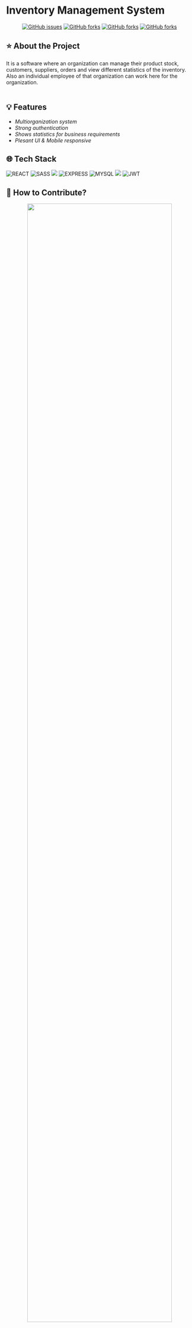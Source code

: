 <h1> Inventory Management System </h1>

<div align="center">

<a href="">[![GitHub issues](https://img.shields.io/github/issues/Rajdip789/Inventory-management-system)](https://github.com/Rajdip789/Inventory-management-system/issues)
<a href="">[![GitHub forks](https://img.shields.io/github/forks/Rajdip789/Inventory-management-system)](https://github.com/Rajdip789/Inventory-management-system/network)
<a href="">[![GitHub forks](https://img.shields.io/github/stars/Rajdip789/Inventory-management-system)](https://github.com/Rajdip789/Inventory-management-system/stargazers)
<a href="">[![GitHub forks](https://img.shields.io/github/license/Rajdip789/Inventory-management-system)](https://github.com/Rajdip789/Inventory-management-system)

</div>

<h2> ⭐ About the Project </h2>
It is a software where an organization can manage their product stock, customers, suppliers, orders and view different statistics of the inventory. Also an individual employee of that organization can work here for the organization.
<br></br>

<h2> 💡 Features </h2>

- *Multiorganization system*
- *Strong authentication*
- *Shows statistics for business requirements* 
- *Plesant UI & Mobile responsive*

<h2> 🌐 Tech Stack </h2>

<div align="left">
  
![REACT](https://img.shields.io/badge/React-20232A?style=for-the-badge&logo=react&logoColor=61DAFB)
![SASS](https://img.shields.io/badge/Sass-CC6699?style=for-the-badge&logo=sass&logoColor=white)
![](https://img.shields.io/badge/Node.js-339933?style=for-the-badge&logo=nodedotjs&logoColor=white)
![EXPRESS](https://img.shields.io/badge/Express.js-000000?style=for-the-badge&logo=express&logoColor=white)
![MYSQL](https://img.shields.io/badge/MySQL-005C84?style=for-the-badge&logo=mysql&logoColor=white)
![](https://img.shields.io/badge/Xampp-F37623?style=for-the-badge&logo=xampp&logoColor=white)
![JWT](https://img.shields.io/badge/JWT-000000?style=for-the-badge&logo=JSON%20web%20tokens&logoColor=white)
  
</div>

<h2>📝 How to Contribute? </h2>

<p align="center" width="100%">
    <img width="88%" src="" alter="Landing Page">
</p>
If you want to contribute to the project, you can follow the steps given below:

1. Star this repository.

2. Fork this repository by clicking on the grey "Fork" button on the top right corner of this page.

3. Clone the forked repository. Go to your GitHub account, open the forked repository, click on the code button and then click the copy to clipboard icon.Open a terminal and run the following command:

```bash
git clone "url you just copied"
```

where "url you just copied" (without the quotation marks) is the url to this repository (your fork of this project).

4. Change the repository directory

```bash
cd
```

5. Create a branch

```bash
git switch -c your-new-branch-name
```

6. Installation: Please follow the below links to download/install the software.

- [VS Code](https://code.visualstudio.com/download)
- [Node JS](https://nodejs.org/)
- [XAMPP](https://www.apachefriends.org/download.html)

7. Setup Database : Create a new database `inventory`. Then execute the below script to create tables.

```bash
CREATE TABLE `customers` (
  `customer_id` varchar(255) NOT NULL,
  `name` varchar(255) NOT NULL,
  `address` varchar(255) NOT NULL,
  `email` varchar(255) NOT NULL,
  `timeStamp` timestamp NOT NULL DEFAULT current_timestamp()
) ENGINE=InnoDB DEFAULT CHARSET=utf8mb4;

CREATE TABLE `expenses` (
  `expense_id` varchar(255) NOT NULL,
  `expense_ref` varchar(255) NOT NULL,
  `supplier_id` varchar(255) NOT NULL,
  `due_date` date NOT NULL,
  `items` longtext CHARACTER SET utf8mb4 COLLATE utf8mb4_bin NOT NULL CHECK (json_valid(`items`)),
  `tax` float DEFAULT NULL,
  `grand_total` float NOT NULL,
  `timeStamp` timestamp NOT NULL DEFAULT current_timestamp()
) ENGINE=InnoDB DEFAULT CHARSET=utf8mb4;

CREATE TABLE `orders` (
  `order_id` varchar(255) NOT NULL,
  `order_ref` varchar(255) NOT NULL,
  `customer_id` varchar(255) NOT NULL,
  `due_date` date NOT NULL,
  `items` longtext CHARACTER SET utf8mb4 COLLATE utf8mb4_bin NOT NULL CHECK (json_valid(`items`)),
  `tax` float DEFAULT NULL,
  `grand_total` float NOT NULL,
  `timeStamp` timestamp NOT NULL DEFAULT current_timestamp()
) ENGINE=InnoDB DEFAULT CHARSET=utf8mb4;

CREATE TABLE `products` (
  `product_id` varchar(255) NOT NULL,
  `name` varchar(255) NOT NULL,
  `gender` varchar(255) NOT NULL,
  `size` varchar(255) DEFAULT NULL,
  `material` varchar(255) DEFAULT NULL,
  `category` varchar(255) DEFAULT NULL,
  `description` text DEFAULT NULL,
  `product_stock` int(11) NOT NULL,
  `timeStamp` timestamp NOT NULL DEFAULT current_timestamp() ON UPDATE current_timestamp(),
  `image` longtext CHARACTER SET utf8mb4 COLLATE utf8mb4_bin DEFAULT NULL,
  `selling_price` float NOT NULL,
  `purchase_price` float NOT NULL
) ENGINE=InnoDB DEFAULT CHARSET=utf8mb4;

CREATE TABLE `suppliers` (
  `supplier_id` varchar(255) NOT NULL,
  `name` varchar(255) NOT NULL,
  `address` varchar(255) NOT NULL,
  `email` varchar(255) NOT NULL,
  `timeStamp` timestamp NOT NULL DEFAULT current_timestamp()
) ENGINE=InnoDB DEFAULT CHARSET=utf8mb4;

CREATE TABLE `user` (
  `user_id` varchar(255) NOT NULL,
  `user_name` varchar(255) NOT NULL,
  `address` varchar(255) DEFAULT NULL,
  `email` varchar(255) NOT NULL,
  `password` varchar(255) NOT NULL,
  `permissions` text NOT NULL,
  `user_role` varchar(255) NOT NULL,
  `image` longtext DEFAULT NULL,
  `timeStamp` timestamp NOT NULL DEFAULT current_timestamp() ON UPDATE current_timestamp()
) ENGINE=InnoDB DEFAULT CHARSET=utf8mb4;

CREATE TABLE `user_roles` (
  `user_role_id` varchar(255) NOT NULL,
  `user_role_name` varchar(255) NOT NULL,
  `user_role_permissions` text NOT NULL
) ENGINE=InnoDB DEFAULT CHARSET=utf8mb4;

INSERT INTO `user_roles` (`user_role_id`, `user_role_name`, `user_role_permissions`) VALUES
('123232', 'admin', '[\n  { \"page\": \"dashboard\", \"view\": true, \"create\": true, \"edit\": true, \"delete\": true },\n  { \"page\": \"employees\", \"view\": true, \"create\": true, \"edit\": true, \"delete\": true },\n  { \"page\": \"products\", \"view\": true, \"create\": true, \"edit\": true, \"delete\": true },\n  { \"page\": \"suppliers\", \"view\": true, \"create\": true, \"edit\": true, \"delete\": true },\n  { \"page\": \"expenses\", \"view\": true, \"create\": true, \"edit\": true, \"delete\": true },\n  { \"page\": \"customers\", \"view\": true, \"create\": true, \"edit\": true, \"delete\": true },\n  { \"page\": \"orders\", \"view\": true, \"create\": true, \"edit\": true, \"delete\": true },\n  { \"page\": \"profile\", \"view\": true, \"create\": true, \"edit\": true, \"delete\": true },\n  { \"page\": \"settings\", \"view\": true, \"create\": true, \"edit\": true, \"delete\": true }\n]'),
('341242', 'employee', '[\n  { \"page\": \"dashboard\", \"view\": true, \"create\": true, \"edit\": true, \"delete\": true },\n  { \"page\": \"employees\", \"view\": false, \"create\": false, \"edit\": false, \"delete\": false },\n  { \"page\": \"products\", \"view\": true, \"create\": true, \"edit\": true, \"delete\": true },\n  { \"page\": \"suppliers\", \"view\": true, \"create\": true, \"edit\": true, \"delete\": true },\n  { \"page\": \"expenses\", \"view\": true, \"create\": false, \"edit\": false, \"delete\": false },\n  { \"page\": \"customers\", \"view\": true, \"create\": true, \"edit\": true, \"delete\": true },\n  { \"page\": \"orders\", \"view\": true, \"create\": false, \"edit\": false, \"delete\": false },\n  { \"page\": \"profile\", \"view\": true, \"create\": true, \"edit\": true, \"delete\": true },\n  { \"page\": \"settings\", \"view\": true, \"create\": true, \"edit\": true, \"delete\": true }\n]');

ALTER TABLE `customers`
  ADD PRIMARY KEY (`customer_id`);
--
-- Indexes for table `expenses`
--
ALTER TABLE `expenses`
  ADD PRIMARY KEY (`expense_id`);

--
-- Indexes for table `orders`
--
ALTER TABLE `orders`
  ADD PRIMARY KEY (`order_id`);

--
-- Indexes for table `products`
--
ALTER TABLE `products`
  ADD PRIMARY KEY (`product_id`);

--
-- Indexes for table `suppliers`
--
ALTER TABLE `suppliers`
  ADD PRIMARY KEY (`supplier_id`);

--
-- Indexes for table `user`
--
ALTER TABLE `user`
  ADD PRIMARY KEY (`user_id`);

--
-- Indexes for table `user_roles`
--
ALTER TABLE `user_roles`
  ADD PRIMARY KEY (`user_role_id`);
```

8. Install dependencies

```bash
npm install
```

9. Make all the necessary changes to the project and follow the given commands.

```bash
git status
```

```bash
git add .
```

```bash
git commit -m "Add a message"
```

10. Push the changes to github.

```bash
git push origin -u your-branch-name
```

11. Open a Pull request. If you go to your repository on GitHub, you'll see a "Compare & pull request" button. Click on that button. Then, click on "Create pull request" button.

12. Your changes will be reviewed and merged into the main branch if they seem correct.

## Contributors

<a href="https://github.com/Rajdip789/Inventory-management-system/graphs/contributors">
  <img src="https://contrib.rocks/image?repo=Rajdip789/Inventory-management-system" />
</a>


<h2 align="center"> Thank you 😊 </h2>

